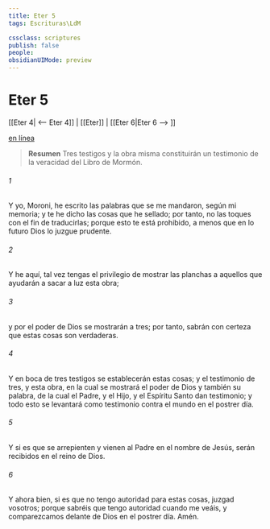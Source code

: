 ```yaml
---
title: Eter 5
tags: Escrituras\LdM

cssclass: scriptures
publish: false
people:
obsidianUIMode: preview
---
```


# Eter 5
[[Eter 4| <-- Eter 4]] | [[Eter]] | [[Eter 6|Eter 6 --> ]]

[en línea](https://churchofjesuschrist.org/study/scriptures/bofm/ether/5?lang=spa)

> __Resumen__
Tres testigos y la obra misma constituirán un testimonio de la veracidad del Libro de Mormón.

###### 1 
Y yo, Moroni, he escrito las palabras que se me mandaron, según mi memoria; y te he dicho las cosas que he sellado; por tanto, no las toques con el fin de traducirlas; porque esto te está prohibido, a menos que en lo futuro Dios lo juzgue prudente.

###### 2 
Y he aquí, tal vez tengas el privilegio de mostrar las planchas a aquellos que ayudarán a sacar a luz esta obra;

###### 3 
y por el poder de Dios se mostrarán a tres; por tanto, sabrán con certeza que estas cosas son verdaderas.

###### 4 
Y en boca de tres testigos se establecerán estas cosas; y el testimonio de tres, y esta obra, en la cual se mostrará el poder de Dios y también su palabra, de la cual el Padre, y el Hijo, y el Espíritu Santo dan testimonio; y todo esto se levantará como testimonio contra el mundo en el postrer día.

###### 5 
Y si es que se arrepienten y vienen al Padre en el nombre de Jesús, serán recibidos en el reino de Dios.

###### 6 
Y ahora bien, si es que no tengo autoridad para estas cosas, juzgad vosotros; porque sabréis que tengo autoridad cuando me veáis, y comparezcamos delante de Dios en el postrer día. Amén.

